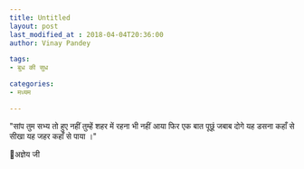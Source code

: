 ```yaml
---
title: Untitled
layout: post
last_modified_at : 2018-04-04T20:36:00
author: Vinay Pandey

tags:
- बुध की सुध

categories:
- मध्यम

---
```


"सांप
तुम सभ्य तो हुए नहीं 
तुम्हें शहर में रहना भी नहीं आया
फिर एक बात पूछूं
जबाब दोगे
यह डसना कहाँ से सीखा
यह जहर कहाँ से पाया ।"


🌷अज्ञेय जी
